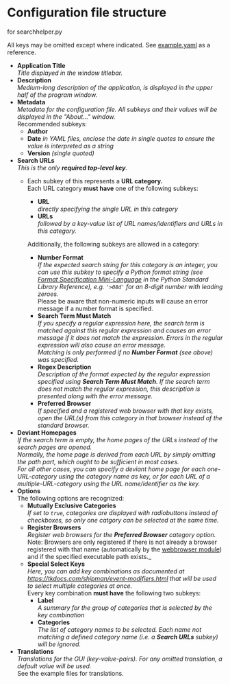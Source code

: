 # Configuration file structure

for searchhelper.py

All keys may be omitted except where indicated.
See [example.yaml](./example.yaml) as a reference.

* **Application Title**  
  _Title displayed in the window titlebar._
* **Description**  
  _Medium-long description of the application, is displayed in the upper half of the program window._
* **Metadata**  
  _Metadata for the configuration file. All subkeys and their values will be displayed in the "About..." window._  
  Recommended subkeys:
  * **Author**
  * **Date** _in YAML files, enclose the date in single quotes to ensure the value is interpreted as a string_
  * **Version** _(single quoted)_
* **Search URLs**  
  _This is the only **required top-level key**._  
  * Each subkey of this represents a **URL category.**  
    Each URL category **must have** one of the following subkeys:
    * **URL**  
      _directly specifying the single URL in this category_
    * **URLs**  
      _followed by a key-value list of URL names/identifiers and URLs in this category._

    Additionally, the following subkeys are allowed in a category:
    * **Number Format**  
      _If the expected search string for this category is an integer,
      you can use this subkey to specify a Python format string
      (see [Format Specification Mini-Language](https://docs.python.org/3/library/string.html#formatspec)
      in the Python Standard Library Reference), e.g. ```'>08d'``` for an 8-digit
      number with leading zeroes._  
      Please be aware that non-numeric inputs will cause an error message if a number format is specified.
    * **Search Term Must Match**  
      _If you specify a regular expression here, the search term is matched against this regular expression
      and causes an error message if it does not match the expression.
      Errors in the regular expression will also cause an error message.  
      Matching is only performed if no **Number Format** (see above) was specified._
    * **Regex Description**  
      _Description of the format expected by the regular expression specified using **Search Term Must Match**.
      If the search term does not match the regular expression, this description is presented along
      with the error message._
    * **Preferred Browser**  
      _If specified and a registered web browser with that key exists, open the URL(s) from this category
      in that browser instead of the standard browser._
* **Deviant Homepages**  
  _If the search term is empty, the home pages of the URLs instead of the search pages are opened.  
  Normally, the home page is derived from each URL by simply omitting the path part, which ought to be
  sufficient in most cases.  
  For all other cases, you can specify a deviant home page for each
  one-URL-category using the category name as key, or for each URL of a multiple-URL-category
  using the URL name/identifier as the key._
* **Options**  
  The following options are recognized:
  * **Mutually Exclusive Categories**  
    _If set to ```true```, categories are displayed with radiobuttons instead of checkboxes,
    so only one catgory can be selected at the same time._
  * **Register Browsers**  
    _Register web browsers for the **Preferred Browser** category option._  
    Note: Browsers are only registered if there is not already a browser registered with that name
    (automatically by the [webbrowser module](https://docs.python.org/3/library/webbrowser.html))
    and if the specified executable path exists._
  * **Special Select Keys**  
    _Here, you can add key combinations as documented at <https://tkdocs.com/shipman/event-modifiers.html>
    that will be used to select multiple categories at once._  
    Every key combination **must have** the following two subkeys:
    * **Label**  
    _A summary for the group of categories that is selected by the key combination_
    * **Categories**  
    _The list of category names to be selected.
    Each name not matching a defined category name (i.e. a **Search URLs** subkey) will be ignored._
* **Translations**  
  _Translations for the GUI (key-value-pairs).
  For any omitted translation, a default value will be used._  
  See the example files for translations.

